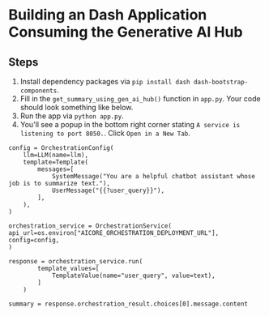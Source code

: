 # Building an Dash Application Consuming the Generative AI Hub

## Steps

1. Install dependency packages via `pip install dash dash-bootstrap-components`. 
2. Fill in the `get_summary_using_gen_ai_hub()` function in `app.py`. Your code should look something like below.
3. Run the app via `python app.py`.
4. You'll see a popup in the bottom right corner stating `A service is listening to port 8050.`. Click `Open in a New Tab`.

```
config = OrchestrationConfig(
    llm=LLM(name=llm),
    template=Template(
        messages=[
            SystemMessage("You are a helpful chatbot assistant whose job is to summarize text."),
            UserMessage("{{?user_query}}"),
        ],
    ),
)

orchestration_service = OrchestrationService(
api_url=os.environ["AICORE_ORCHESTRATION_DEPLOYMENT_URL"],
config=config,
) 

response = orchestration_service.run(
        template_values=[
            TemplateValue(name="user_query", value=text),
        ]
    )

summary = response.orchestration_result.choices[0].message.content
```
